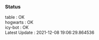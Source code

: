 ### Status


table : OK  
hogwarts : OK  
icy-bot : OK  
Latest Update : 2021-12-08 19:06:29.864536
